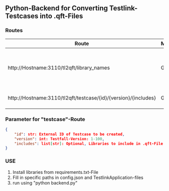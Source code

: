 ## Python-Backend for Converting Testlink-Testcases into .qft-Files

### Routes

| Route                                                                | Methode | Bedeutung                                                               |
| -----------------------------------------------------------------    | ------- | -----------------------------------------------------                   |
| http://Hostname:3110/tl2qft/library_names                          | GET     | Returns QFT-Libraries read from a Repository                            |
| http://Hostname:3110/tl2qft/testcase/{id}/{version}/{includes}     | GET     | Requests creation of a testcase |

### Parameter for "testcase"-Route
```json
{
    "id": str: External ID of Testcase to be created,
    "version": int: Testfall-Version: 1-100,
    "includes": list[str]: Optional, Libraries to include in .qft-File
}
```
### USE

1. Install libraries from requirements.txt-File
2. Fill in specific paths in config.json and TestlinkApplication-files
3. run using "python backend.py"
